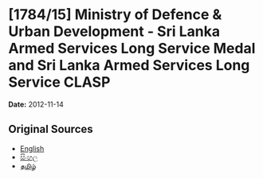 # [1784/15] Ministry of Defence & Urban Development - Sri Lanka Armed Services Long Service Medal and Sri Lanka Armed Services Long Service CLASP

**Date:** 2012-11-14

## Original Sources

- [English](https://documents.gov.lk/view/extra-gazettes/2012/11/1784-15_E.pdf)
- [සිංහල](https://documents.gov.lk/view/extra-gazettes/2012/11/1784-15_S.pdf)
- [தமிழ்](https://documents.gov.lk/view/extra-gazettes/2012/11/1784-15_T.pdf)
